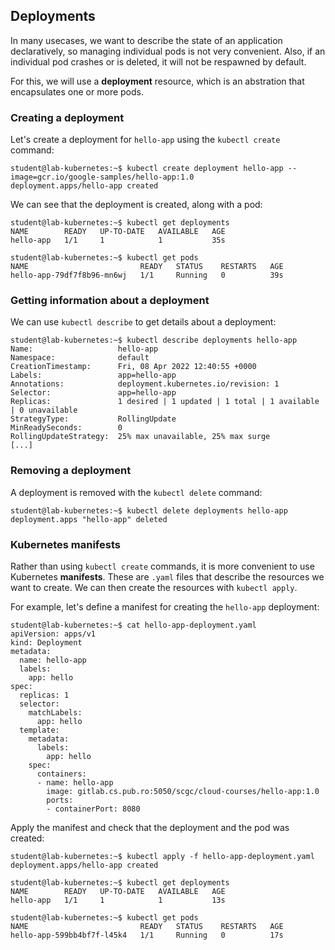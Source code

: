 ## Deployments

In many usecases, we want to describe the state of an application declaratively, so managing individual pods is not very convenient. Also, if an individual pod crashes or is deleted, it will not be respawned by default.

For this, we will use a **deployment** resource, which is an abstration that encapsulates one or more pods.

### Creating a deployment

Let's create a deployment for `hello-app` using the `kubectl create` command:

```shell-session
student@lab-kubernetes:~$ kubectl create deployment hello-app --image=gcr.io/google-samples/hello-app:1.0
deployment.apps/hello-app created
```

We can see that the deployment is created, along with a pod:

```shell-session
student@lab-kubernetes:~$ kubectl get deployments
NAME        READY   UP-TO-DATE   AVAILABLE   AGE
hello-app   1/1     1            1           35s

student@lab-kubernetes:~$ kubectl get pods
NAME                         READY   STATUS    RESTARTS   AGE
hello-app-79df7f8b96-mn6wj   1/1     Running   0          39s
```

### Getting information about a deployment

We can use `kubectl describe` to get details about a deployment:

```shell-session
student@lab-kubernetes:~$ kubectl describe deployments hello-app
Name:                   hello-app
Namespace:              default
CreationTimestamp:      Fri, 08 Apr 2022 12:40:55 +0000
Labels:                 app=hello-app
Annotations:            deployment.kubernetes.io/revision: 1
Selector:               app=hello-app
Replicas:               1 desired | 1 updated | 1 total | 1 available | 0 unavailable
StrategyType:           RollingUpdate
MinReadySeconds:        0
RollingUpdateStrategy:  25% max unavailable, 25% max surge
[...]
```

### Removing a deployment

A deployment is removed with the `kubectl delete` command:

```shell-session
student@lab-kubernetes:~$ kubectl delete deployments hello-app
deployment.apps "hello-app" deleted
```

### Kubernetes manifests

Rather than using `kubectl create` commands, it is more convenient to use Kubernetes **manifests**.
These are `.yaml` files that describe the resources we want to create. We can then create the resources with `kubectl apply`.

For example, let's define a manifest for creating the `hello-app` deployment:

```shell-session
student@lab-kubernetes:~$ cat hello-app-deployment.yaml
apiVersion: apps/v1
kind: Deployment
metadata:
  name: hello-app
  labels:
    app: hello
spec:
  replicas: 1
  selector:
    matchLabels:
      app: hello
  template:
    metadata:
      labels:
        app: hello
    spec:
      containers:
      - name: hello-app
        image: gitlab.cs.pub.ro:5050/scgc/cloud-courses/hello-app:1.0
        ports:
        - containerPort: 8080
```

Apply the manifest and check that the deployment and the pod was created:

```shell-session
student@lab-kubernetes:~$ kubectl apply -f hello-app-deployment.yaml
deployment.apps/hello-app created

student@lab-kubernetes:~$ kubectl get deployments
NAME        READY   UP-TO-DATE   AVAILABLE   AGE
hello-app   1/1     1            1           13s

student@lab-kubernetes:~$ kubectl get pods
NAME                         READY   STATUS    RESTARTS   AGE
hello-app-599bb4bf7f-l45k4   1/1     Running   0          17s
```
